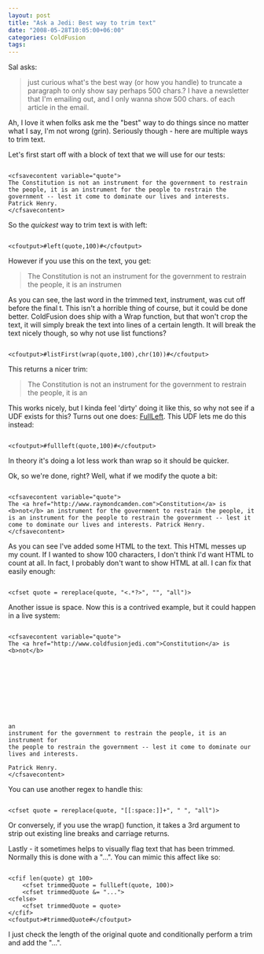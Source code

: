 ```yaml
---
layout: post
title: "Ask a Jedi: Best way to trim text"
date: "2008-05-28T10:05:00+06:00"
categories: ColdFusion 
tags: 
---
```


Sal asks:

<blockquote>
<p>
just curious what's the best way (or how you handle) to truncate a paragraph to only show say perhaps 500 chars.? I have a newsletter that I'm emailing out, and I only wanna show 500 chars. of each article in the email.
</p>
</blockquote>

Ah, I love it when folks ask me the "best" way to do things since no matter what I say, I'm not wrong (grin). Seriously though - here are multiple ways to trim text.
<!--more-->
Let's first start off with a block of text that we will use for our tests:

<pre><code class="language-markup">
&lt;cfsavecontent variable="quote"&gt;
The Constitution is not an instrument for the government to restrain the people, it is an instrument for the people to restrain the government -- lest it come to dominate our lives and interests. Patrick Henry.
&lt;/cfsavecontent&gt;
</code></pre>

So the <i>quickest</i> way to trim text is with left:

<pre><code class="language-markup">
&lt;cfoutput&gt;#left(quote,100)#&lt;/cfoutput&gt;
</code></pre>

However if you use this on the text, you get:

<blockquote>
<p>
The Constitution is not an instrument for the government to restrain the people, it is an instrumen 
</p>
</blockquote>

As you can see, the last word in the trimmed text, instrument, was cut off before the final t. This isn't a horrible thing of course, but it could be done better. ColdFusion does ship with a Wrap function, but that won't crop the text, it will simply break the text into lines of a certain length. It will break the text nicely though, so why not use list functions?

<pre><code class="language-markup">
&lt;cfoutput&gt;#listFirst(wrap(quote,100),chr(10))#&lt;/cfoutput&gt;
</code></pre>

This returns a nicer trim:

<blockquote>
<p>
The Constitution is not an instrument for the government to restrain the people, it is an 
</p>
</blockquote>

This works nicely, but I kinda feel 'dirty' doing it like this, so why not see if a UDF exists for this? Turns out one does: <a href="http://www.cflib.org/udf.cfm/fullleft">FullLeft</a>. This UDF lets me do this instead:

<pre><code class="language-markup">
&lt;cfoutput&gt;#fullleft(quote,100)#&lt;/cfoutput&gt;
</code></pre>

In theory it's doing a lot less work than wrap so it should be quicker. 

Ok, so we're done, right? Well, what if we modify the quote a bit:

<pre><code class="language-markup">
&lt;cfsavecontent variable="quote"&gt;
The &lt;a href="http://www.raymondcamden.com"&gt;Constitution&lt;/a&gt; is &lt;b&gt;not&lt;/b&gt; an instrument for the government to restrain the people, it is an instrument for the people to restrain the government -- lest it come to dominate our lives and interests. Patrick Henry.
&lt;/cfsavecontent&gt;
</code></pre>

As you can see I've added some HTML to the text. This HTML messes up my count. If I wanted to show 100 characters, I don't think I'd want HTML to count at all. In fact, I probably don't want to show HTML at all. I can fix that easily enough:

<pre><code class="language-markup">
&lt;cfset quote = rereplace(quote, "&lt;.*?&gt;", "", "all")&gt;
</code></pre>

Another issue is space. Now this is a contrived example, but it could happen in a live system:

<pre><code class="language-markup">
&lt;cfsavecontent variable="quote"&gt;
The &lt;a href="http://www.coldfusionjedi.com"&gt;Constitution&lt;/a&gt; is &lt;b&gt;not&lt;/b&gt; 










an 
instrument for the government to restrain the people, it is an instrument for 
the people to restrain the government -- lest it come to dominate our lives and interests. 

Patrick Henry.
&lt;/cfsavecontent&gt;
</code></pre>

You can use another regex to handle this:

<pre><code class="language-markup">
&lt;cfset quote = rereplace(quote, "[[:space:]]+", " ", "all")&gt;
</code></pre>

Or conversely, if you use the wrap() function, it takes a 3rd argument to strip out existing line breaks and carriage returns.

Lastly - it sometimes helps to visually flag text that has been trimmed. Normally this is done with a "...". You can mimic this affect like so:

<pre><code class="language-markup">
&lt;cfif len(quote) gt 100&gt;
	&lt;cfset trimmedQuote = fullLeft(quote, 100)&gt;
	&lt;cfset trimmedQuote &= "..."&gt;
&lt;cfelse&gt;
	&lt;cfset trimmedQuote = quote&gt;
&lt;/cfif&gt;
&lt;cfoutput&gt;#trimmedQuote#&lt;/cfoutput&gt;
</code></pre>

I just check the length of the original quote and conditionally perform a trim and add the "...".